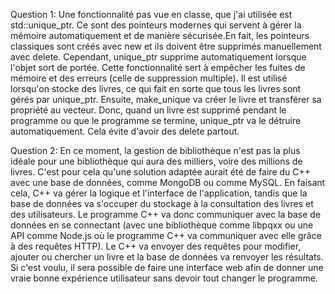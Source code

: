 Question 1:
Une fonctionnalité pas vue en classe, que j'ai utilisée est std::unique_ptr. Ce sont des pointeurs modernes qui servent à gérer la mémoire automatiquement et de manière sécurisée.En fait, les pointeurs classiques sont créés avec new et ils doivent être supprimés manuellement avec delete. Cependant, unique_ptr supprime automatiquement lorsque l'objet sort de portée. Cette fonctionnalité sert à empêcher les fuites de mémoire et des erreurs (celle de suppression multiple). Il est utilisé lorsqu'on stocke des livres, ce qui fait en sorte que tous les livres sont gérés par unique_ptr. Ensuite, make_unique va créer le livre et transférer sa propriété au vecteur. Donc, quand un livre est supprimé pendant le programme ou que le programme se termine, unique_ptr va le détruire automatiquement. Cela évite d'avoir des delete partout.

Question 2: 
En ce moment, la gestion de bibliothèque n'est pas la plus idéale pour une bibliothèque qui aura des milliers, voire des millions de livres. C'est pour cela qu'une solution adaptée aurait été de faire du C++ avec une base de données, comme MongoDB ou comme MySQL. En faisant cela, C++ va gérer la logique et l'interface de l'application, tandis que la base de données va s'occuper du stockage à la consultation des livres et des utilisateurs. Le programme C++ va donc communiquer avec la base de données en se connectant (avec une bibliothèque comme libpqxx ou une API comme Node.js où le programme C++ va communiquer avec elle grâce à des requêtes HTTP). Le C++ va envoyer des requêtes pour modifier, ajouter ou chercher un livre et la base de données va renvoyer les résultats. Si c'est voulu, il sera possible de faire une interface web afin de donner une vraie bonne expérience utilisateur sans devoir tout changer le programme.
